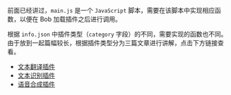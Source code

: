 

前面已经讲过，`main.js` 是一个 `JavaScript` 脚本，需要在该脚本中实现相应函数，以便在 Bob 加载插件之后进行调用。

根据 `info.json` 中插件类型（`category` 字段）的不同，需要实现的函数也不同。由于放到一起篇幅较长，根据插件类型分为三篇文章进行讲解，点击下方链接查看。

* [文本翻译插件](plugin/quickstart/translate.md)
* [文本识别插件](plugin/quickstart/ocr.md)
* [语音合成插件](plugin/quickstart/tts.md)